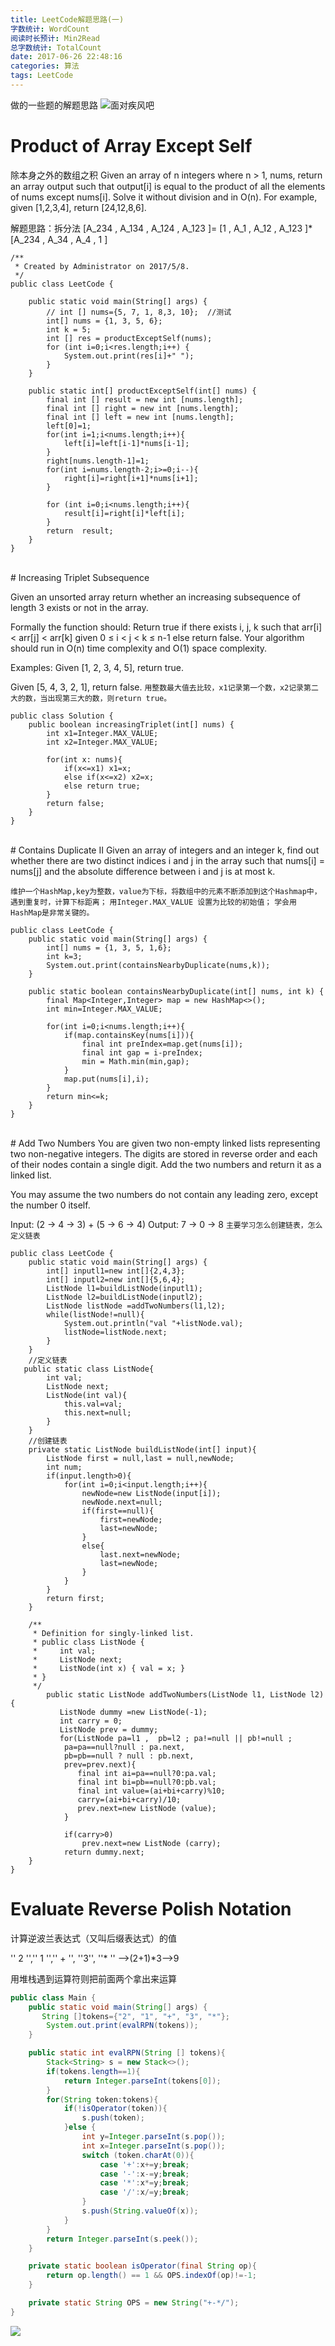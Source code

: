 ```yaml
---
title: LeetCode解题思路(一)
字数统计: WordCount
阅读时长预计: Min2Read
总字数统计: TotalCount
date: 2017-06-26 22:48:16
categories: 算法
tags: LeetCode
---
```


做的一些题的解题思路
![面对疾风吧](http://upload-images.jianshu.io/upload_images/3876828-a4346506018aa44f.gif?imageMogr2/auto-orient/strip  "面对疾风吧")
<!--more-->
# Product of Array Except Self 
除本身之外的数组之积
Given an array of n integers where n > 1, nums, return an array output such that output[i] is equal to the product of all the elements of nums except nums[i].
Solve it without division and in O(n).
For example, given [1,2,3,4], return [24,12,8,6].

解题思路：拆分法
[A_234 , A_134 , A_124 , A_123 ]=
[1     , A_1   , A_12  , A_123 ]*
[A_234 , A_34  , A_4   , 1     ]
```
/**
 * Created by Administrator on 2017/5/8.
 */
public class LeetCode {

    public static void main(String[] args) {
        // int [] nums={5, 7, 1, 8,3, 10};  //测试
        int[] nums = {1, 3, 5, 6};
        int k = 5;
        int [] res = productExceptSelf(nums);
        for (int i=0;i<res.length;i++) {
            System.out.print(res[i]+" ");
        }
    }

    public static int[] productExceptSelf(int[] nums) {
        final int [] result = new int [nums.length];
        final int [] right = new int [nums.length];
        final int [] left = new int [nums.length];
        left[0]=1;
        for(int i=1;i<nums.length;i++){
            left[i]=left[i-1]*nums[i-1];
        }
        right[nums.length-1]=1;
        for(int i=nums.length-2;i>=0;i--){
            right[i]=right[i+1]*nums[i+1];
        }

        for (int i=0;i<nums.length;i++){
            result[i]=right[i]*left[i];
        }
        return  result;
    }
}
```
<br/>
# Increasing Triplet Subsequence

Given an unsorted array return whether an increasing subsequence of length 3 exists or not in the array.

Formally the function should:
Return true if there exists i, j, k 
such that arr[i] < arr[j] < arr[k] given 0 ≤ i < j < k ≤ n-1 else return false.
Your algorithm should run in O(n) time complexity and O(1) space complexity.

Examples:
Given [1, 2, 3, 4, 5],
return true.

Given [5, 4, 3, 2, 1],
return false.
``
用整数最大值去比较，x1记录第一个数，x2记录第二大的数，当出现第三大的数，则return true。
``

```
public class Solution {
    public boolean increasingTriplet(int[] nums) {
        int x1=Integer.MAX_VALUE;
        int x2=Integer.MAX_VALUE;
        
        for(int x: nums){
            if(x<=x1) x1=x;
            else if(x<=x2) x2=x;
            else return true;
        }
        return false;
    }
}
```

<br/>
# Contains Duplicate II
Given an array of integers and an integer k, find out whether there are two distinct indices i and j in the array such that nums[i] = nums[j] and the absolute difference between i and j is at most k.

``
维护一个HashMap,key为整数，value为下标，将数组中的元素不断添加到这个Hashmap中，遇到重复时，计算下标距离；
``
``
用Integer.MAX_VALUE 设置为比较的初始值；
``
``
学会用HashMap是非常关键的。
``

```
public class LeetCode {
    public static void main(String[] args) {
        int[] nums = {1, 3, 5, 1,6};
        int k=3;
        System.out.print(containsNearbyDuplicate(nums,k));
    }

    public static boolean containsNearbyDuplicate(int[] nums, int k) {
        final Map<Integer,Integer> map = new HashMap<>();
        int min=Integer.MAX_VALUE;

        for(int i=0;i<nums.length;i++){
            if(map.containsKey(nums[i])){
                final int preIndex=map.get(nums[i]);
                final int gap = i-preIndex;
                min = Math.min(min,gap);
            }
            map.put(nums[i],i);
        }
        return min<=k;
    }
}
```
<br/>
# Add Two Numbers
You are given two non-empty linked lists representing two non-negative integers. The digits are stored in reverse order and each of their nodes contain a single digit. Add the two numbers and return it as a linked list.

You may assume the two numbers do not contain any leading zero, except the number 0 itself.

Input: (2 -> 4 -> 3) + (5 -> 6 -> 4)
Output: 7 -> 0 -> 8
``
主要学习怎么创建链表，怎么定义链表
``
```
public class LeetCode {
    public static void main(String[] args) {
        int[] inputl1=new int[]{2,4,3};
        int[] inputl2=new int[]{5,6,4};
        ListNode l1=buildListNode(inputl1);
        ListNode l2=buildListNode(inputl2);
        ListNode listNode =addTwoNumbers(l1,l2);
        while(listNode!=null){
            System.out.println("val "+listNode.val);
            listNode=listNode.next;
        }
    }
    //定义链表
   public static class ListNode{
        int val;
        ListNode next;
        ListNode(int val){
            this.val=val;
            this.next=null;
        }
    }
    //创建链表
    private static ListNode buildListNode(int[] input){
        ListNode first = null,last = null,newNode;
        int num;
        if(input.length>0){
            for(int i=0;i<input.length;i++){
                newNode=new ListNode(input[i]);
                newNode.next=null;
                if(first==null){
                    first=newNode;
                    last=newNode;
                }
                else{
                    last.next=newNode;
                    last=newNode;
                }
            }
        }
        return first;
    }

    /**
     * Definition for singly-linked list.
     * public class ListNode {
     *     int val;
     *     ListNode next;
     *     ListNode(int x) { val = x; }
     * }
     */
        public static ListNode addTwoNumbers(ListNode l1, ListNode l2) {
           ListNode dummy =new ListNode(-1);
           int carry = 0;
           ListNode prev = dummy;
           for(ListNode pa=l1 ,  pb=l2 ; pa!=null || pb!=null ;
            pa=pa==null?null : pa.next,
            pb=pb==null ? null : pb.next,
            prev=prev.next){
               final int ai=pa==null?0:pa.val;
               final int bi=pb==null?0:pb.val;
               final int value=(ai+bi+carry)%10;
               carry=(ai+bi+carry)/10;
               prev.next=new ListNode (value);
            }

            if(carry>0)
                prev.next=new ListNode (carry);
            return dummy.next;
    }
}
```

# Evaluate Reverse Polish Notation

计算逆波兰表达式（又叫后缀表达式）的值

'' 2 '','' 1 '','' + '', ''3'', ''* ''     -->(2+1)*3-->9

用堆栈遇到运算符则把前面两个拿出来运算

```java
public class Main {
    public static void main(String[] args) {
       String []tokens={"2", "1", "+", "3", "*"};
        System.out.print(evalRPN(tokens));
    }

    public static int evalRPN(String [] tokens){
        Stack<String> s = new Stack<>();
        if(tokens.length==1){
            return Integer.parseInt(tokens[0]);
        }
        for(String token:tokens){
            if(!isOperator(token)){
                s.push(token);
            }else {
                int y=Integer.parseInt(s.pop());
                int x=Integer.parseInt(s.pop());
                switch (token.charAt(0)){
                    case '+':x+=y;break;
                    case '-':x-=y;break;
                    case '*':x*=y;break;
                    case '/':x/=y;break;
                }
                s.push(String.valueOf(x));
            }
        }
        return Integer.parseInt(s.peek());
    }

    private static boolean isOperator(final String op){
        return op.length() == 1 && OPS.indexOf(op)!=-1;
    }

    private static String OPS = new String("+-*/");
}
```











































![](http://cdn01.wallconvert.com/_media/wp_400x250/1/4/37803.jpg)